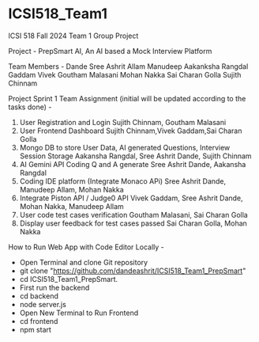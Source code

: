 # ICSI518_Team1

ICSI 518 Fall 2024 Team 1 Group Project

Project - PrepSmart AI, An AI based a Mock Interview Platform

Team Members -
Dande Sree Ashrit
Allam Manudeep
Aakanksha Rangdal
Gaddam Vivek
Goutham Malasani
Mohan Nakka
Sai Charan Golla
Sujith Chinnam

Project Sprint 1 Team Assignment (initial will be updated according to the tasks done) -

1. User Registration and Login                                  Sujith Chinnam, Goutham Malasani
2. User Frontend Dashboard                                      Sujith Chinnam,Vivek Gaddam,Sai Charan Golla
3. Mongo DB to store User Data, AI generated Questions,
   Interview Session Storage                                      Aakansha Rangdal, Sree Ashrit Dande, Sujith Chinnam
4. AI Gemini API Coding Q and A generate                Sree Ashrit Dande, Aakansha Rangdal
5. Coding IDE platform (Integrate Monaco APi)          Sree Ashrit Dande, Manudeep Allam, Mohan Nakka
6. Integrate Piston API / Judge0 API                           Vivek Gaddam, Sree Ashrit Dande, Mohan Nakka, Manudeep Allam
7. User code test cases verification                            Goutham Malasani, Sai Charan Golla
8. Display user feedback for test cases passed          Sai Charan Golla, Mohan Nakka

How to Run Web App with Code Editor Locally -

* Open Terminal and clone Git repository
* git clone "https://github.com/dandeashrit/ICSI518_Team1_PrepSmart"
* cd ICSI518_Team1_PrepSmart.
* First run the backend
* cd backend
* node server.js
* Open New Terminal to Run Frontend
* cd frontend
* npm start
